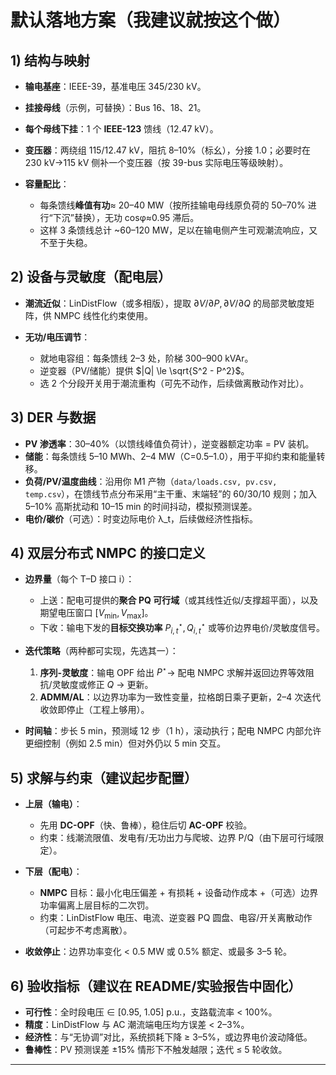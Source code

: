 
# 默认落地方案（我建议就按这个做）

## 1) 结构与映射

* **输电基座**：IEEE-39，基准电压 345/230 kV。
* **挂接母线**（示例，可替换）：Bus 16、18、21。
* **每个母线下挂**：1 个 **IEEE-123** 馈线（12.47 kV）。
* **变压器**：两绕组 115/12.47 kV，阻抗 8–10%（标幺），分接 1.0；必要时在 230 kV→115 kV 侧补一个变压器（按 39-bus 实际电压等级映射）。
* **容量配比**：

  * 每条馈线**峰值有功**≈ 20–40 MW（按所挂输电母线原负荷的 50–70% 进行“下沉”替换），无功 cosφ≈0.95 滞后。
  * 这样 3 条馈线总计 \~60–120 MW，足以在输电侧产生可观潮流响应，又不至于失稳。

## 2) 设备与灵敏度（配电层）

* **潮流近似**：LinDistFlow（或多相版），提取 $\partial V / \partial P, \partial V / \partial Q$ 的局部灵敏度矩阵，供 NMPC 线性化约束使用。
* **无功/电压调节**：

  * 就地电容组：每条馈线 2–3 处，阶梯 300–900 kVAr。
  * 逆变器（PV/储能）提供 $|Q| \le \sqrt{S^2 - P^2}$。
  * 选 2 个分段开关用于潮流重构（可先不动作，后续做离散动作对比）。

## 3) DER 与数据

* **PV 渗透率**：30–40%（以馈线峰值负荷计），逆变器额定功率 = PV 装机。
* **储能**：每条馈线 5–10 MWh、2–4 MW（C=0.5–1.0），用于平抑约束和能量转移。
* **负荷/PV/温度曲线**：沿用你 M1 产物（`data/loads.csv, pv.csv, temp.csv`），在馈线节点分布采用“主干重、末端轻”的 60/30/10 规则；加入 5–10% 高斯扰动和 10–15 min 的时间抖动，模拟预测误差。
* **电价/碳价**（可选）：时变边际电价 λ\_t，后续做经济性指标。

## 4) 双层分布式 NMPC 的接口定义

* **边界量**（每个 T–D 接口 i）：

  * 上送：配电可提供的**聚合 PQ 可行域**（或其线性近似/支撑超平面），以及期望电压窗口 $[V_{\min}, V_{\max}]$。
  * 下收：输电下发的**目标交换功率** $P^{\star}_{i,t}, Q^{\star}_{i,t}$ 或等价边界电价/灵敏度信号。
* **迭代策略**（两种都可实现，先选其一）：

  1. **序列-灵敏度**：输电 OPF 给出 $P^{\star}$→ 配电 NMPC 求解并返回边界等效阻抗/灵敏度或修正 $Q$ → 更新。
  2. **ADMM/AL**：以边界功率为一致性变量，拉格朗日乘子更新，2–4 次迭代收敛即停止（工程上够用）。
* **时间轴**：步长 5 min，预测域 12 步（1 h），滚动执行；配电 NMPC 内部允许更细控制（例如 2.5 min）但对外仍以 5 min 交互。

## 5) 求解与约束（建议起步配置）

* **上层（输电）**：

  * 先用 **DC-OPF**（快、鲁棒），稳住后切 **AC-OPF** 校验。
  * 约束：线潮流限值、发电有/无功出力与爬坡、边界 P/Q（由下层可行域限定）。
* **下层（配电）**：

  * **NMPC** 目标：最小化电压偏差 + 有损耗 + 设备动作成本 +（可选）边界功率偏离上层目标的二次罚。
  * 约束：LinDistFlow 电压、电流、逆变器 PQ 圆盘、电容/开关离散动作（可起步不考虑离散）。
* **收敛停止**：边界功率变化 < 0.5 MW 或 0.5% 额定、或最多 3–5 轮。

## 6) 验收指标（建议在 README/实验报告中固化）

* **可行性**：全时段电压 ∈ \[0.95, 1.05] p.u.，支路载流率 < 100%。
* **精度**：LinDistFlow 与 AC 潮流端电压均方误差 < 2–3%。
* **经济性**：与“无协调”对比，系统损耗下降 ≥ 3–5%，或边界电价波动降低。
* **鲁棒性**：PV 预测误差 ±15% 情形下不触发越限；迭代 ≤ 5 轮收敛。

---



